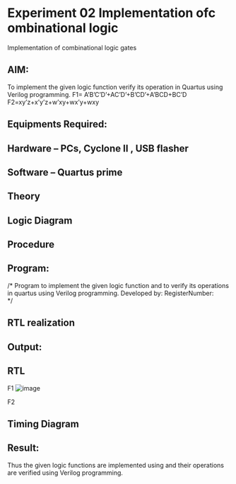 # Experiment 02 Implementation ofc ombinational logic
Implementation of combinational logic gates
 
## AIM:
To implement the given logic function verify its operation in Quartus using Verilog programming.
 F1= A’B’C’D’+AC’D’+B’CD’+A’BCD+BC’D
F2=xy’z+x’y’z+w’xy+wx’y+wxy
 
 
 
## Equipments Required:
## Hardware – PCs, Cyclone II , USB flasher
## Software – Quartus prime


## Theory
 

## Logic Diagram
## Procedure
## Program:
/*
Program to implement the given logic function and to verify its operations in quartus using Verilog programming.
Developed by: 
RegisterNumber:  
*/
## RTL realization

## Output:
## RTL
F1
![image](https://github.com/SriSaiPriyaSenthilvel/Experiment--02-Implementation-of-combinational-logic-/assets/119475702/d0999be0-eaa5-4489-8358-c0377b2179c7)

F2

## Timing Diagram
## Result:
Thus the given logic functions are implemented using  and their operations are verified using Verilog programming.
